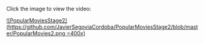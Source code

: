 Click the image to view the video:

[![PopularMoviesStage2](https://github.com/JavierSegoviaCordoba/PopularMoviesStage2/blob/master/PopularMovies2.png =400x)](http://www.youtube.com/watch?v=kZdV3nmdtsM "PopularMoviesStage2")